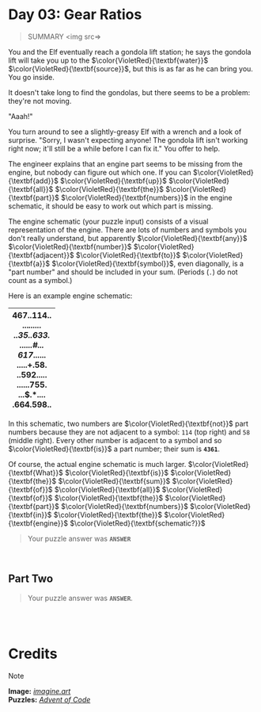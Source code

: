 # Day 03: Gear Ratios
> SUMMARY
<img src=>

You and the Elf eventually reach a gondola lift station; he says the gondola lift will take you up to the $\color{VioletRed}{\textbf{water}}$ $\color{VioletRed}{\textbf{source}}$, but this is as far as he can bring you. You go inside.

It doesn't take long to find the gondolas, but there seems to be a problem: they're not moving.

"Aaah!"

You turn around to see a slightly-greasy Elf with a wrench and a look of surprise. "Sorry, I wasn't expecting anyone! The gondola lift isn't working right now; it'll still be a while before I can fix it." You offer to help.

The engineer explains that an engine part seems to be missing from the engine, but nobody can figure out which one. If you can $\color{VioletRed}{\textbf{add}}$ $\color{VioletRed}{\textbf{up}}$ $\color{VioletRed}{\textbf{all}}$ $\color{VioletRed}{\textbf{the}}$ $\color{VioletRed}{\textbf{part}}$ $\color{VioletRed}{\textbf{numbers}}$ in the engine schematic, it should be easy to work out which part is missing.

The engine schematic (your puzzle input) consists of a visual representation of the engine. There are lots of numbers and symbols you don't really understand, but apparently $\color{VioletRed}{\textbf{any}}$ $\color{VioletRed}{\textbf{number}}$ $\color{VioletRed}{\textbf{adjacent}}$ $\color{VioletRed}{\textbf{to}}$ $\color{VioletRed}{\textbf{a}}$ $\color{VioletRed}{\textbf{symbol}}$, even diagonally, is a "part number" and should be included in your sum. (Periods (`.`) do not count as a symbol.)

Here is an example engine schematic:

| 467..114..<br>...*......<br>..35..633.<br>......#...<br>617*......<br>.....+.58.<br>..592.....<br>......755.<br>...$.*....<br>.664.598.. |
| --- |

In this schematic, two numbers are $\color{VioletRed}{\textbf{not}}$ part numbers because they are not adjacent to a symbol: `114` (top right) and `58` (middle right). Every other number is adjacent to a symbol and so $\color{VioletRed}{\textbf{is}}$ a part number; their sum is **`4361`**.

Of course, the actual engine schematic is much larger. $\color{VioletRed}{\textbf{What}}$ $\color{VioletRed}{\textbf{is}}$ $\color{VioletRed}{\textbf{the}}$ $\color{VioletRed}{\textbf{sum}}$ $\color{VioletRed}{\textbf{of}}$ $\color{VioletRed}{\textbf{all}}$ $\color{VioletRed}{\textbf{of}}$ $\color{VioletRed}{\textbf{the}}$ $\color{VioletRed}{\textbf{part}}$ $\color{VioletRed}{\textbf{numbers}}$ $\color{VioletRed}{\textbf{in}}$ $\color{VioletRed}{\textbf{the}}$ $\color{VioletRed}{\textbf{engine}}$ $\color{VioletRed}{\textbf{schematic?}}$

> Your puzzle answer was **`ANSWER`**

<br>

##  Part Two



> Your puzzle answer was **`ANSWER`**.

<br>
<br>

# Credits

> [!NOTE]  
> **Image:** [_imagine.art_](https://www.imagine.art/)<br>
> **Puzzles:** [_Advent of Code_](https://adventofcode.com/)





